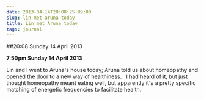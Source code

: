 ```yaml
---
date: 2013-04-14T20:08:25+09:00
slug: lin-met-aruna-today
title: Lin met Aruna today
tags: journal
---
```


##20:08 Sunday 14 April 2013

**7:50pm Sunday 14 April 2013**

Lin and I went to Aruna's house today; Aruna told us about homeopathy and opened the door to a new way of healthiness.   I had heard of it, but just thought homeopathy meant eating well, but apparently it's a pretty specific matching of energetic frequencies to facilitate health.
